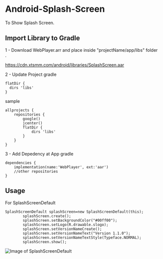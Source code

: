 # Android-Splash-Screen
To Show Splash Screen.

## Import Library to Gradle

1 - Download WebPlayer.arr and place inside "projectName/app/libs" folder .

https://cdn.xtsmm.com/android/libraries/SplashScreen.aar

2 - Update Project gradle

```
flatDir {
  dirs 'libs'
}
```
sample 
```
allprojects {
    repositories {
        google()
        jcenter()
        flatDir {
            dirs 'libs'
        }
    }
}
```

3 - Add Depedency at App gradle

```
dependencies {
    implementation(name:'WebPlayer', ext:'aar')
    //other repositories
}
```

## Usage

For SplashScreenDefault
```
SplashScreenDefault splashScreen=new SplashScreenDefault(this);
        splashScreen.create();
        splashScreen.setBackgroundColor("#00ff00");
        splashScreen.setLogo(R.drawable.slogo);
        splashScreen.setVersionNameCreate();
        splashScreen.setVersionNameText("Version 1.1.0");
        splashScreen.setVersionNameTextStyle(Typeface.NORMAL);
        splashScreen.show();
```
![Image of SplashScreenDefault](https://cdn.xtsmm.com/android/images/1.jpg)


